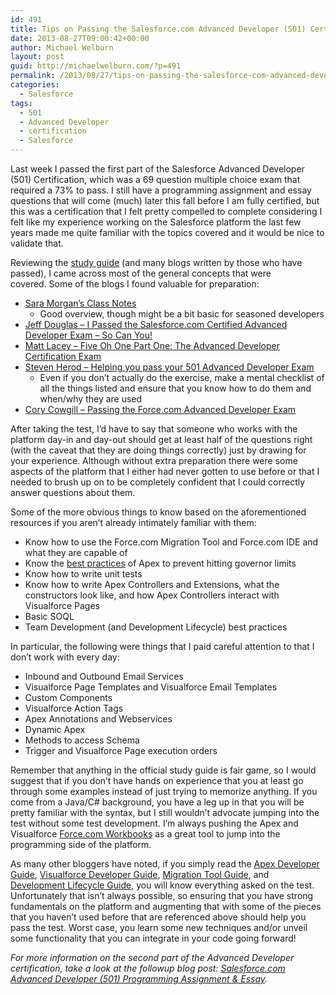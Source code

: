 ```yaml
---
id: 491
title: Tips on Passing the Salesforce.com Advanced Developer (501) Certification Exam
date: 2013-08-27T09:00:42+00:00
author: Michael Welburn
layout: post
guid: http://michaelwelburn.com/?p=491
permalink: /2013/08/27/tips-on-passing-the-salesforce-com-advanced-developer-501-certification-exam/
categories:
  - Salesforce
tags:
  - 501
  - Advanced Developer
  - certification
  - Salesforce
---
```

Last week I passed the first part of the Salesforce Advanced Developer (501) Certification, which was a 69 question multiple choice exam that required a 73% to pass. I still have a programming assignment and essay questions that will come (much) later this fall before I am fully certified, but this was a certification that I felt pretty compelled to complete considering I felt like my experience working on the Salesforce platform the last few years made me quite familiar with the topics covered and it would be nice to validate that.

<!--more-->

Reviewing the <a title="Developers Page" href="http://certification.salesforce.com/developers" target="_blank">study guide</a> (and many blogs written by those who have passed), I came across most of the general concepts that were covered. Some of the blogs I found valuable for preparation:

  * <a title="Class Notes" href="http://saramorgandotnet.files.wordpress.com/2013/04/apex-class-notes-spring-2012-premier-training.pdf" target="_blank">Sara Morgan&#8217;s Class Notes</a> 
      * Good overview, though might be a bit basic for seasoned developers
  * <a title="Jeff Douglas" href="http://blog.jeffdouglas.com/2009/07/13/i-passed-the-salesforce-com-certified-advanced-developer-exam-so-can-you/" target="_blank">Jeff Douglas &#8211; I Passed the Salesforce.com Certified Advanced Developer Exam &#8211; So Can You!</a>
  * <a title="Matt Lacey" href="http://www.laceysnr.com/2011/12/five-oh-one-part-one-advanced-developer.html" target="_blank">Matt Lacey &#8211; Five Oh One Part One: The Advanced Developer Certification Exam</a>
  * <a title="Steven Herod" href="http://limitexception.herod.net/2011/12/14/helping-you-pass-your-501-advanced-developer-exam/" target="_blank">Steven Herod &#8211; Helping you pass your 501 Advanced Developer Exam</a> 
      * Even if you don&#8217;t actually do the exercise, make a mental checklist of all the things listed and ensure that you know how to do them and when/why they are used
  * <a title="Cory Cowgill" href="http://corycowgill.blogspot.com/2011/05/passing-forcecom-advanced-developer-501.html" target="_blank">Cory Cowgill &#8211; Passing the Force.com Advanced Developer Exam</a>

After taking the test, I&#8217;d have to say that someone who works with the platform day-in and day-out should get at least half of the questions right (with the caveat that they are doing things correctly) just by drawing for your experience. Although without extra preparation there were some aspects of the platform that I either had never gotten to use before or that I needed to brush up on to be completely confident that I could correctly answer questions about them.

Some of the more obvious things to know based on the aforementioned resources if you aren&#8217;t already intimately familiar with them:

  * Know how to use the Force.com Migration Tool and Force.com IDE and what they are capable of
  * Know the <a title="Apex Code Best Practices" href="http://wiki.developerforce.com/page/Apex_Code_Best_Practices" target="_blank">best practices</a> of Apex to prevent hitting governor limits
  * Know how to write unit tests
  * Know how to write Apex Controllers and Extensions, what the constructors look like, and how Apex Controllers interact with Visualforce Pages
  * Basic SOQL
  * Team Development (and Development Lifecycle) best practices

In particular, the following were things that I paid careful attention to that I don&#8217;t work with every day:

  * Inbound and Outbound Email Services
  * Visualforce Page Templates and Visualforce Email Templates
  * Custom Components
  * Visualforce Action Tags
  * Apex Annotations and Webservices
  * Dynamic Apex
  * Methods to access Schema
  * Trigger and Visualforce Page execution orders

Remember that anything in the official study guide is fair game, so I would suggest that if you don&#8217;t have hands on experience that you at least go through some examples instead of just trying to memorize anything. If you come from a Java/C# background, you have a leg up in that you will be pretty familiar with the syntax, but I still wouldn&#8217;t advocate jumping into the test without some test development. I&#8217;m always pushing the Apex and Visualforce <a title="Force.com Workbook" href="http://wiki.developerforce.com/page/Force.com_workbook" target="_blank">Force.com Workbooks</a> as a great tool to jump into the programming side of the platform.

As many other bloggers have noted, if you simply read the <a title="Apex Developer Guide" href="http://www.salesforce.com/us/developer/docs/apexcode/salesforce_apex_language_reference.pdf" target="_blank">Apex Developer Guide</a>, <a title="Visualforce Developer Guide" href="http://www.salesforce.com/us/developer/docs/pages/salesforce_pages_developers_guide.pdf" target="_blank">Visualforce Developer Guide</a>, <a title="Migration Tool Guide" href="http://www.salesforce.com/us/developer/docs/daas/salesforce_migration_guide.pdf" target="_blank">Migration Tool Guide</a>, and <a title="Development Lifecycle Guide" href="http://www.salesforce.com/us/developer/docs/dev_lifecycle/salesforce_development_lifecycle.pdf" target="_blank">Development Lifecycle Guide</a>, you will know everything asked on the test. Unfortunately that isn&#8217;t always possible, so ensuring that you have strong fundamentals on the platform and augmenting that with some of the pieces that you haven&#8217;t used before that are referenced above should help you pass the test. Worst case, you learn some new techniques and/or unveil some functionality that you can integrate in your code going forward!

_For more information on the second part of the Advanced Developer certification, take a look at the followup blog post: <a title="Salesforce.com Advanced Developer (501) Programming Assignment & Essay" href="http://michaelwelburn.com/2014/01/30/salesforce-com-advanced-developer-501-programming-assignment-essay/" target="_blank">Salesforce.com Advanced Developer (501) Programming Assignment & Essay</a>._
